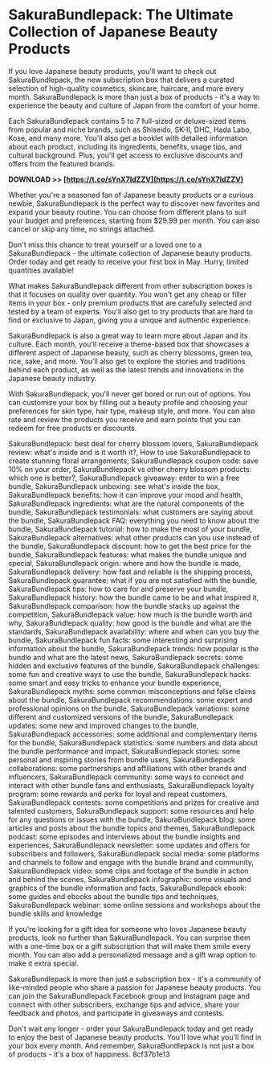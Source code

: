 # SakuraBundlepack: The Ultimate Collection of Japanese Beauty Products
 
If you love Japanese beauty products, you'll want to check out SakuraBundlepack, the new subscription box that delivers a curated selection of high-quality cosmetics, skincare, haircare, and more every month. SakuraBundlepack is more than just a box of products - it's a way to experience the beauty and culture of Japan from the comfort of your home.
 
Each SakuraBundlepack contains 5 to 7 full-sized or deluxe-sized items from popular and niche brands, such as Shiseido, SK-II, DHC, Hada Labo, Kose, and many more. You'll also get a booklet with detailed information about each product, including its ingredients, benefits, usage tips, and cultural background. Plus, you'll get access to exclusive discounts and offers from the featured brands.
 
**DOWNLOAD >> [https://t.co/sYnX7ldZZV](https://t.co/sYnX7ldZZV)**


 
Whether you're a seasoned fan of Japanese beauty products or a curious newbie, SakuraBundlepack is the perfect way to discover new favorites and expand your beauty routine. You can choose from different plans to suit your budget and preferences, starting from $29.99 per month. You can also cancel or skip any time, no strings attached.
 
Don't miss this chance to treat yourself or a loved one to a SakuraBundlepack - the ultimate collection of Japanese beauty products. Order today and get ready to receive your first box in May. Hurry, limited quantities available!
  
What makes SakuraBundlepack different from other subscription boxes is that it focuses on quality over quantity. You won't get any cheap or filler items in your box - only premium products that are carefully selected and tested by a team of experts. You'll also get to try products that are hard to find or exclusive to Japan, giving you a unique and authentic experience.
 
SakuraBundlepack is also a great way to learn more about Japan and its culture. Each month, you'll receive a theme-based box that showcases a different aspect of Japanese beauty, such as cherry blossoms, green tea, rice, sake, and more. You'll also get to explore the stories and traditions behind each product, as well as the latest trends and innovations in the Japanese beauty industry.
 
With SakuraBundlepack, you'll never get bored or run out of options. You can customize your box by filling out a beauty profile and choosing your preferences for skin type, hair type, makeup style, and more. You can also rate and review the products you receive and earn points that you can redeem for free products or discounts.
 
SakuraBundlepack: best deal for cherry blossom lovers,  SakuraBundlepack review: what's inside and is it worth it?,  How to use SakuraBundlepack to create stunning floral arrangements,  SakuraBundlepack coupon code: save 10% on your order,  SakuraBundlepack vs other cherry blossom products: which one is better?,  SakuraBundlepack giveaway: enter to win a free bundle,  SakuraBundlepack unboxing: see what's inside the box,  SakuraBundlepack benefits: how it can improve your mood and health,  SakuraBundlepack ingredients: what are the natural components of the bundle,  SakuraBundlepack testimonials: what customers are saying about the bundle,  SakuraBundlepack FAQ: everything you need to know about the bundle,  SakuraBundlepack tutorial: how to make the most of your bundle,  SakuraBundlepack alternatives: what other products can you use instead of the bundle,  SakuraBundlepack discount: how to get the best price for the bundle,  SakuraBundlepack features: what makes the bundle unique and special,  SakuraBundlepack origin: where and how the bundle is made,  SakuraBundlepack delivery: how fast and reliable is the shipping process,  SakuraBundlepack guarantee: what if you are not satisfied with the bundle,  SakuraBundlepack tips: how to care for and preserve your bundle,  SakuraBundlepack history: how the bundle came to be and what inspired it,  SakuraBundlepack comparison: how the bundle stacks up against the competition,  SakuraBundlepack value: how much is the bundle worth and why,  SakuraBundlepack quality: how good is the bundle and what are the standards,  SakuraBundlepack availability: where and when can you buy the bundle,  SakuraBundlepack fun facts: some interesting and surprising information about the bundle,  SakuraBundlepack trends: how popular is the bundle and what are the latest news,  SakuraBundlepack secrets: some hidden and exclusive features of the bundle,  SakuraBundlepack challenges: some fun and creative ways to use the bundle,  SakuraBundlepack hacks: some smart and easy tricks to enhance your bundle experience,  SakuraBundlepack myths: some common misconceptions and false claims about the bundle,  SakuraBundlepack recommendations: some expert and professional opinions on the bundle,  SakuraBundlepack variations: some different and customized versions of the bundle,  SakuraBundlepack updates: some new and improved changes to the bundle,  SakuraBundlepack accessories: some additional and complementary items for the bundle,  SakuraBundlepack statistics: some numbers and data about the bundle performance and impact,  SakuraBundlepack stories: some personal and inspiring stories from bundle users,  SakuraBundlepack collaborations: some partnerships and affiliations with other brands and influencers,  SakuraBundlepack community: some ways to connect and interact with other bundle fans and enthusiasts,  SakuraBundlepack loyalty program: some rewards and perks for loyal and repeat customers,  SakuraBundlepack contests: some competitions and prizes for creative and talented customers,  SakuraBundlepack support: some resources and help for any questions or issues with the bundle,  SakuraBundlepack blog: some articles and posts about the bundle topics and themes,  SakuraBundlepack podcast: some episodes and interviews about the bundle insights and experiences,  SakuraBundlepack newsletter: some updates and offers for subscribers and followers,  SakuraBundlepack social media: some platforms and channels to follow and engage with the bundle brand and community,  SakuraBundlepack video: some clips and footage of the bundle in action and behind the scenes,  SakuraBundlepack infographic: some visuals and graphics of the bundle information and facts,  SakuraBundlepack ebook: some guides and ebooks about the bundle tips and techniques,  SakuraBundlepack webinar: some online sessions and workshops about the bundle skills and knowledge
  
If you're looking for a gift idea for someone who loves Japanese beauty products, look no further than SakuraBundlepack. You can surprise them with a one-time box or a gift subscription that will make them smile every month. You can also add a personalized message and a gift wrap option to make it extra special.
 
SakuraBundlepack is more than just a subscription box - it's a community of like-minded people who share a passion for Japanese beauty products. You can join the SakuraBundlepack Facebook group and Instagram page and connect with other subscribers, exchange tips and advice, share your feedback and photos, and participate in giveaways and contests.
 
Don't wait any longer - order your SakuraBundlepack today and get ready to enjoy the best of Japanese beauty products. You'll love what you'll find in your box every month. And remember, SakuraBundlepack is not just a box of products - it's a box of happiness.
 8cf37b1e13
 

